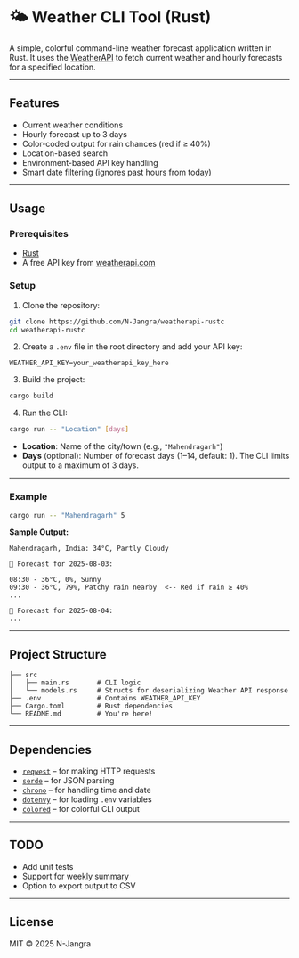 # 🌤️ Weather CLI Tool (Rust)

A simple, colorful command-line weather forecast application written in Rust. It uses the [WeatherAPI](https://www.weatherapi.com/) to fetch current weather and hourly forecasts for a specified location.

---

##  Features

-  Current weather conditions
-  Hourly forecast up to 3 days
-  Color-coded output for rain chances (red if ≥ 40%)
-  Location-based search
-  Environment-based API key handling
-  Smart date filtering (ignores past hours from today)

---

##  Usage

###  Prerequisites

- [Rust](https://www.rust-lang.org/tools/install)
- A free API key from [weatherapi.com](https://www.weatherapi.com/)

###  Setup

1. Clone the repository:

```bash
git clone https://github.com/N-Jangra/weatherapi-rustc
cd weatherapi-rustc
````

2. Create a `.env` file in the root directory and add your API key:

```env
WEATHER_API_KEY=your_weatherapi_key_here
```

3. Build the project:

```bash
cargo build
```

4. Run the CLI:

```bash
cargo run -- "Location" [days]
```

* **Location**: Name of the city/town (e.g., `"Mahendragarh"`)
* **Days** (optional): Number of forecast days (1–14, default: 1). The CLI limits output to a maximum of 3 days.

---

###  Example

```bash
cargo run -- "Mahendragarh" 5
```

**Sample Output:**

```text
Mahendragarh, India: 34°C, Partly Cloudy

📅 Forecast for 2025-08-03:

08:30 - 36°C, 0%, Sunny
09:30 - 36°C, 79%, Patchy rain nearby  <-- Red if rain ≥ 40%
...

📅 Forecast for 2025-08-04:
...
```

---

##  Project Structure

```text
├── src
│   ├── main.rs       # CLI logic
│   └── models.rs     # Structs for deserializing Weather API response
├── .env              # Contains WEATHER_API_KEY
├── Cargo.toml        # Rust dependencies
└── README.md         # You're here!
```

---

##  Dependencies

* [`reqwest`](https://docs.rs/reqwest) – for making HTTP requests
* [`serde`](https://serde.rs/) – for JSON parsing
* [`chrono`](https://docs.rs/chrono/) – for handling time and date
* [`dotenvy`](https://crates.io/crates/dotenvy) – for loading `.env` variables
* [`colored`](https://crates.io/crates/colored) – for colorful CLI output

---

##  TODO

* Add unit tests
* Support for weekly summary
* Option to export output to CSV

---

##  License

MIT © 2025 N-Jangra

